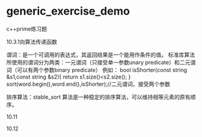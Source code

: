# generic_exercise_demo
c++prime练习题

10.3.1向算法传递函数

谓词：是一个可调用的表达式，其返回结果是一个能用作条件的值。
标准库算法所使用的谓词分为两类：一元谓词（只接受单一参数unary predicate）和二元谓词（可以有两个参数binary predicate）
例如：
bool isShorter(const string &s1,const string &s2){
  return s1.size()<s2.size();
}
sort(word.begin(),word.end(),isShorter);//二元谓词，接受两个参数

排序算法：stable_sort 算法是一种稳定的排序算法，可以维持相等元素的原有顺序。

10.11

10.12
